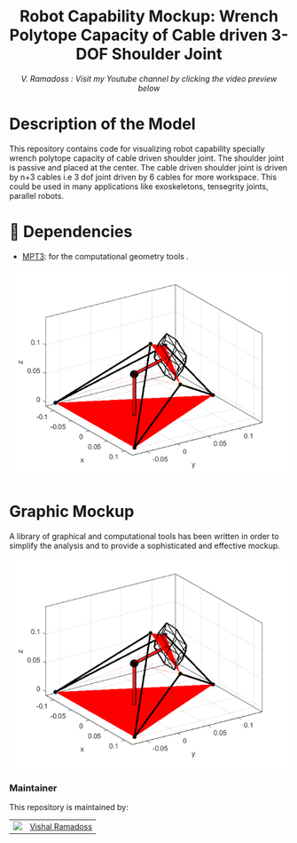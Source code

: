 <h1 align="center">
Robot Capability Mockup: Wrench Polytope Capacity of Cable driven 3-DOF Shoulder Joint  </h1>
<div align="center">
<i>
V. Ramadoss : Visit my Youtube channel by clicking the video preview below
</i>
</div>

# Description of the Model

This repository contains code for visualizing robot capability specially wrench polytope capacity of cable driven shoulder joint. The shoulder joint is passive and placed at the center. The cable driven shoulder joint is driven by n+3 cables i.e 3 dof joint driven by 6 cables for more workspace. This could be used in many applications like exoskeletons, tensegrity joints, parallel robots.

# :page_facing_up: Dependencies
* [MPT3](https://www.mpt3.org/): for the computational geometry tools .


<p align="center">

[![Watch more trajectory videos](https://github.com/austinvishal/CaPa/blob/main/assets/zonopi3pi3.png)](https://github.com/austinvishal/CaPa/blob/main/assets/shoulderjoint.mp4)

# Graphic Mockup

A library of graphical and computational tools has been written in order to simplify the analysis and to provide a sophisticated and effective mockup. 
</p>

<p align="center">

![](https://github.com/austinvishal/CaPa/blob/main/assets/zonopi3pi3.png)

</p>



### Maintainer

This repository is maintained by:

| | |
|:---:|:---:|
| [<img src="https://github.com/austinvishal.png" width="40">](https://github.com/austinvishal) | [Vishal Ramadoss](https://github.com/austinvishal) |

